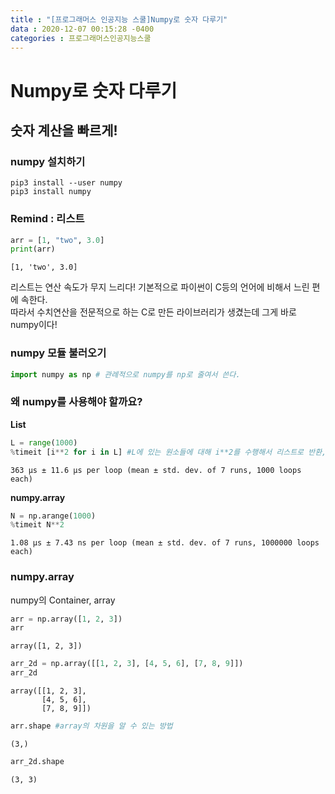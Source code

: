 ```yaml
---
title : "[프로그래머스 인공지능 스쿨]Numpy로 숫자 다루기"
data : 2020-12-07 00:15:28 -0400
categories : 프로그래머스인공지능스쿨
---
```

# Numpy로 숫자 다루기
## 숫자 계산을 빠르게!

### numpy 설치하기
```
pip3 install --user numpy
pip3 install numpy
```
### Remind : 리스트
```python
arr = [1, "two", 3.0]
print(arr)
```
```
[1, 'two', 3.0]  
```
리스트는 연산 속도가 무지 느리다! 기본적으로 파이썬이 C등의 언어에 비해서 느린 편에 속한다.  
따라서 수치연산을 전문적으로 하는 C로 만든 라이브러리가 생겼는데 그게 바로 numpy이다!  

### numpy 모듈 불러오기
```python
import numpy as np # 관례적으로 numpy를 np로 줄여서 쓴다.
```

### 왜 numpy를 사용해야 할까요?
**List**  
```python
L = range(1000)
%timeit [i**2 for i in L] #L에 있는 원소들에 대해 i**2를 수행해서 리스트로 반환, %timeit은 실행 속도를 측정.
```
```
363 µs ± 11.6 µs per loop (mean ± std. dev. of 7 runs, 1000 loops each)  
```

**numpy.array**  
```python
N = np.arange(1000) 
%timeit N**2
```
```
1.08 µs ± 7.43 ns per loop (mean ± std. dev. of 7 runs, 1000000 loops each)  
```

### numpy.array
numpy의 Container, array  
```python
arr = np.array([1, 2, 3])
arr
```
```
array([1, 2, 3])  
```

```python
arr_2d = np.array([[1, 2, 3], [4, 5, 6], [7, 8, 9]])
arr_2d
```
```
array([[1, 2, 3],
       [4, 5, 6],
       [7, 8, 9]])
```

```python
arr.shape #array의 차원을 알 수 있는 방법
```
```
(3,)
```

```python
arr_2d.shape
```
```
(3, 3)
```
